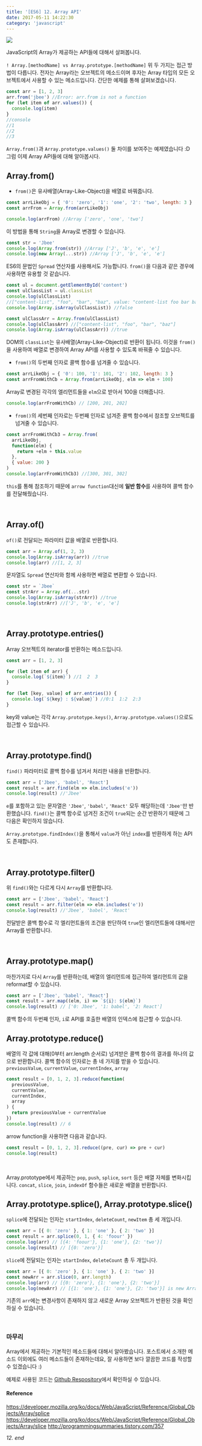 ```yaml
---
title: '[ES6] 12. Array API'
date: 2017-05-11 14:22:30
category: 'javascript'
---
```


![](/images/javascript_es6.png)

JavaScript의 Array가 제공하는 API들에 대해서 살펴봅니다.

`! Array.[methodName] vs Array.prototype.[methodName]`
위 두 가지는 접근 방법이 다릅니다. 전자는 Array라는 오브젝트의 메소드이며 후자는 Array 타입의 모든 오브젝트에서 사용할 수 있는 메소드입니다. 간단한 예제를 통해 살펴보겠습니다.

```js
const arr = [1, 2, 3]
arr.from('jbee') //Error: arr.from is not a function
for (let item of arr.values()) {
  console.log(item)
}
//console
//1
//2
//3
```

`Array.from()`과 `Array.prototype.values()` 둘 차이를 보여주는 예제였습니다 :D
그럼 이제 Array API들에 대해 알아봅시다.

## Array.from()

- `from()`은 유사배열(Array-Like-Object)을 배열로 바꿔줍니다.

```js
const arrLikeObj = { '0': 'zero', '1': 'one', '2': 'two', length: 3 }
const arrFrom = Array.from(arrLikeObj)

console.log(arrFrom) //Array ['zero', 'one', 'two']
```

이 방법을 통해 `String`을 Array로 변경할 수 있습니다.

```js
const str = 'Jbee'
console.log(Array.from(str)) //Array ['J', 'b', 'e', 'e']
console.log(new Array(...str)) //Array ['J', 'b', 'e', 'e']
```

ES6의 문법인 `Spread` 연산자를 사용해서도 가능합니다.
`from()`을 다음과 같은 경우에 사용하면 유용할 것 같습니다.

```js
const ul = document.getElementById('content')
const ulClassList = ul.classList
console.log(ulClassList)
//["content-list", "foo", "bar", "baz", value: "content-list foo bar baz"]
console.log(Array.isArray(ulClassList)) //false

const ulClassArr = Array.from(ulClassList)
console.log(ulClassArr) //["content-list", "foo", "bar", "baz"]
console.log(Array.isArray(ulClassArr)) //true
```

DOM의 `classList`는 유사배열(Array-Like-Object)로 반환이 됩니다. 이것을 `from()`을 사용하여 배열로 변경하여 Array API를 사용할 수 있도록 바꿔줄 수 있습니다.

- `from()`의 두번째 인자로 콜백 함수를 넘겨줄 수 있습니다.

```js
const arrLikeObj = { '0': 100, '1': 101, '2': 102, length: 3 }
const arrFromWithCb = Array.from(arrLikeObj, elm => elm + 100)
```

Array로 변경된 각각의 엘리먼트들을 `elm`으로 받아서 100을 더해줍니다.

```js
console.log(arrFromWithCb) // [200, 201, 202]
```

- `from()`의 세번째 인자로는 두번째 인자로 넘겨준 콜백 함수에서 참조할 오브젝트를 넘겨줄 수 있습니다.

```js
const arrFromWithCb3 = Array.from(
  arrLikeObj,
  function(elm) {
    return +elm + this.value
  },
  { value: 200 }
)
console.log(arrFromWithCb3) //[300, 301, 302]
```

`this`를 통해 참조하기 때문에 `arrow function`대신에 **일반 함수**를 사용하여 콜백 함수를 전달해줬습니다.

</br>

## Array.of()

`of()`로 전달되는 파라미터 값을 배열로 반환합니다.

```js
const arr = Array.of(1, 2, 3)
console.log(Array.isArray(arr)) //true
console.log(arr) //[1, 2, 3]
```

문자열도 `Spread` 연산자와 함께 사용하면 배열로 변환할 수 있습니다.

```js
const str = `Jbee`
const strArr = Array.of(...str)
console.log(Array.isArray(strArr)) //true
console.log(strArr) //['J', 'b', 'e', 'e']
```

</br>

## Array.prototype.entries()

Array 오브젝트의 iterator를 반환하는 메소드입니다.

```js
const arr = [1, 2, 3]

for (let item of arr) {
  console.log(`${item}`) //1  2  3
}

for (let [key, value] of arr.entries()) {
  console.log(`${key} : ${value}`) //0:1  1:2  2:3
}
```

key와 value는 각각 `Array.prototype.keys()`, `Array.prototype.values()`으로도 접근할 수 있습니다.

</br>

## Array.prototype.find()

`find()` 파라미터로 콜백 함수를 넘겨서 처리한 내용을 반환합니다.

```js
const arr = ['Jbee', 'babel', 'React']
const result = arr.find(elm => elm.includes('e'))
console.log(result) //'Jbee'
```

`e`를 포함하고 있는 문자열은 `'Jbee'`, `'babel'`, `'React'` 모두 해당하는데 `'Jbee'`만 반환했습니다. `find()`는 콜백 함수로 넘겨진 조건이 `true`되는 순간 반환하기 때문에 그 다음은 확인하지 않습니다.

`Array.prototype.findIndex()`을 통해서 `value`가 아닌 `index`를 반환하게 하는 API도 존재합니다.

</br>

## Array.prototype.filter()

위 `find()`와는 다르게 다시 `Array`를 반환합니다.

```js
const arr = ['Jbee', 'babel', 'React']
const result = arr.filter(elm => elm.includes('e'))
console.log(result) //'Jbee', 'babel', 'React'
```

전달받은 콜백 함수로 각 엘리먼트들의 조건을 판단하여 `true`인 엘리먼트들에 대해서만 Array를 반환합니다.

</br>

## Array.prototype.map()

마찬가지로 다시 `Array`를 반환하는데, 배열의 엘리먼트에 접근하여 엘리먼트의 값을 reformat할 수 있습니다.

```js
const arr = ['Jbee', 'babel', 'React']
const result = arr.map((elm, i) => `${i}: ${elm}`)
console.log(result) // ['0: Jbee', '1: babel', '2: React']
```

콜백 함수의 두번째 인자, `i`로 API를 호출한 배열의 인덱스에 접근할 수 있습니다.

## Array.prototype.reduce()

배열의 각 값에 대해(0부터 arr.length 순서로) 넘겨받은 콜백 함수의 결과를 하나의 값으로 반환합니다.
콜백 함수의 인자로는 총 네 가지를 받을 수 있습니다.
`previousValue`, `currentValue`, `currentIndex`, `array`

```js
const result = [0, 1, 2, 3].reduce(function(
  previousValue,
  currentValue,
  currentIndex,
  array
) {
  return previousValue + currentValue
})
console.log(result) // 6
```

arrow function을 사용하면 다음과 같습니다.

```js
const result = [0, 1, 2, 3].reduce((pre, cur) => pre + cur)
console.log(result)
```

</br>

Array.prototype에서 제공하는 `pop`, `push`, `splice`, `sort` 등은 배열 자체를 변화시킵니다.
`concat`, `slice`, `join`, `indexOf` 함수들은 새로운 배열을 반환합니다.

## Array.prototype.splice(), Array.prototype.slice()

`splice`에 전달되는 인자는 `startIndex`, `deleteCount`, `newItem` 총 세 개입니다.

```js Array.prototype.splice()
const arr = [{ 0: 'zero' }, { 1: 'one' }, { 2: 'two' }]
const result = arr.splice(0, 1, { 4: 'foour' })
console.log(arr) // [{4: 'foour'}, {1: 'one'}, {2: 'two'}]
console.log(result) // [{0: 'zero'}]
```

`slice`에 전달되는 인자는 `startIndex`, `deleteCount` 총 두 개입니다.

```js Array.prototype.slice()
const arr = [{ 0: 'zero' }, { 1: 'one' }, { 2: 'two' }]
const newArr = arr.slice(0, arr.length)
console.log(arr) // [{0: 'zero'}, {1: 'one'}, {2: 'two'}]
console.log(newArr) // [{1: 'one'}, {1: 'one'}, {2: 'two'}] is new Array
```

기존의 `arr`에는 변경사항이 존재하지 않고 새로운 Array 오브젝트가 반환된 것을 확인하실 수 있습니다.

</br>

### 마무리

Array에서 제공하는 기본적인 메소드들에 대해서 알아봤습니다. 포스트에서 소개한 메소드 이외에도 여러 메소드들이 존재하는데요, 잘 사용하면 보다 깔끔한 코드를 작성할 수 있겠습니다 :)

예제로 사용된 코드는 [Github Respository](https://github.com/JaeYeopHan/ECMAScript6_study)에서 확인하실 수 있습니다.

#### Reference

https://developer.mozilla.org/ko/docs/Web/JavaScript/Reference/Global_Objects/Array/splice
https://developer.mozilla.org/ko/docs/Web/JavaScript/Reference/Global_Objects/Array/slice
http://programmingsummaries.tistory.com/357

_12. end_
